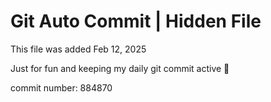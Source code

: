 # Git Auto Commit | Hidden File

This file was added Feb 12, 2025

Just for fun and keeping my daily git commit active 🤪

commit number: 884870
